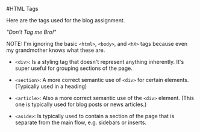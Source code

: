 #HTML Tags

Here are the tags used for the blog assignment.

_"Don't Tag me Bro!"_

NOTE: I'm ignoring the basic `<html>`, `<body>`, and `<hX>` tags because even my grandmother knows what these are.

* `<div>`: Is a styling tag that doesn't represent anything inherently. It's super useful for grouping sections of the page.

* `<section>`: A more correct semantic use of `<div>` for certain elements. (Typically used in a heading)

* `<article>`: Also a more correct semantic use of the `<div>` element. (This one is typically used for blog posts or news articles.)

* `<aside>`: Is typically used to contain a section of the page that is separate from the main flow, e.g. sidebars or inserts. 
